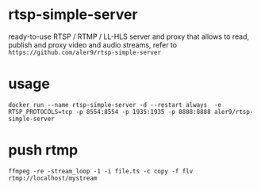 # rtsp-simple-server
ready-to-use RTSP / RTMP / LL-HLS server and proxy that allows to read, publish and proxy video and audio streams, refer to `https://github.com/aler9/rtsp-simple-server`

# usage
`docker run --name rtsp-simple-server -d --restart always  -e RTSP_PROTOCOLS=tcp -p 8554:8554 -p 1935:1935 -p 8888:8888 aler9/rtsp-simple-server`

# push rtmp
`ffmpeg -re -stream_loop -1 -i file.ts -c copy -f flv rtmp://localhost/mystream`